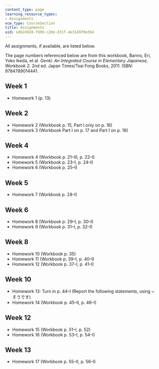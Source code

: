 ```yaml
---
content_type: page
learning_resource_types:
- Assignments
ocw_type: CourseSection
title: Assignments
uid: ed624928-7699-c20e-d31f-4e314970e3b4
---
```


All assignments, if available, are listed below.

The page numbers referenced below are from this workbook, Banno, Eri, Yoko Ikeda, et al. _Genki: An Integrated Course in Elementary Japanese, Workbook 2_. 2nd ed. Japan Times/Tsai Fong Books, 2011. ISBN: 9784789014441.

Week 1
------

*   Homework 1 (p. 13)

Week 2
------

*   Homework 2 (Workbook p. 15, Part I only on p. 16)
*   Homework 3 (Workbook Part I on p. 17 and Part I on p. 18)

Week 4
------

*   Homework 4 (Workbook p. 21–III, p. 22–I)
*   Homework 5 (Workbook p. 23–I, p. 24–I)
*   Homework 6 (Workbook p. 25–I)

Week 5
------

*   Homework 7 (Workbook p. 28–I)

Week 6
------

*   Homework 8 (Workbook p. 29–I, p. 30–I)
*   Homework 9 (Workbook p. 31–I, p. 32–I)

Week 8
------

*   Homework 10 (Workbook p. 35)
*   Homework 11 (Workbook p. 39–I, p. 40–I)
*   Homework 12 (Workbook p. 37–I, p. 41–I)

Week 10
-------

*   Homework 13: Turn in p. 44–I (Report the following statements, using ~そうです)
*   Homework 14 (Workbook p. 45–II, p. 46–I)

Week 12
-------

*   Homework 15 (Workbook p. 51–I, p. 52)
*   Homework 16 (Workbook p. 53–I, p. 54–I)

Week 13
-------

*   Homework 17 (Workbook p. 55–II, p. 56–I)